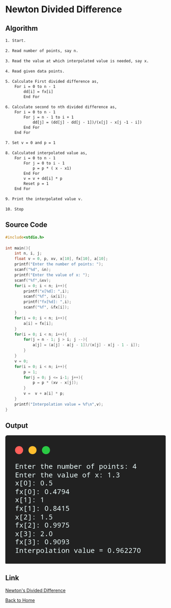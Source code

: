 
# Newton Divided Difference

## Algorithm

    1. Start.

    2. Read number of points, say n.

    3. Read the value at which interpolated value is needed, say x.

    4. Read given data points.

    5. Calculate First divided difference as,
        For i = 0 to n - 1
            dd[i] = fx[i]
            End For
    
    6. Calculate second to nth divided difference as,
        For i = 0 to n - 1
            For j = n - 1 to i + 1
                dd[j] = (dd[j] - dd[j - 1])/(x[j] - x[j -1 - i])
            End For
        End For
    
    7. Set v = 0 and p = 1

    8. Calculated interpolated value as,
        For i = 0 to n - 1
            For j = 0 to i - 1
                p = p * ( x - x1)
            End For
            v = v + dd[i] * p
            Reset p = 1
        End For
    
    9. Print the interpolated value v.

    10. Stop

## Source Code

``` c
#include<stdio.h>

int main(){
    int n, i, j;
    float v = 0, p, xv, x[10], fx[10], a[10];
    printf("Enter the number of points: ");
    scanf("%d", &n);
    printf("Enter the value of x: ");
    scanf("%f",&xv);
    for(i = 0; i < n; i++){
        printf("x[%d]: ",i);
        scanf("%f", &x[i]);
        printf("fx[%d]: ",i);
        scanf("%f", &fx[i]);
    }
    for(i = 0; i < n; i++){
        a[i] = fx[i];
    }
    for(i = 0; i < n; i++){
        for(j = n - 1; j > i; j --){
            a[j] = (a[j] - a[j - 1])/(x[j] - x[j - 1 - i]);
        }
    }
    v = 0;
    for(i = 0; i < n; i++){
        p = 1;
        for(j = 0; j <= i-1; j++){
            p = p * (xv - x[j]);
        }
        v =  v + a[i] * p;
    }
    printf("Interpolation value = %f\n",v);
}
```

## Output

![Newton's Divided Divided Difference](./assets/Newton-Divided-Difference.png)

## Link

[Newton's Divided Difference](https://github.com/kabirdeula/Numerical_Method_Lab_Report/blob/main/Lab%20Report/Lab%2006.c)

[Back to Home](README.md)
